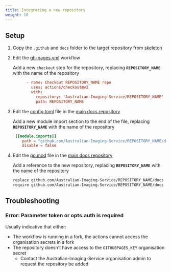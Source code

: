 ```yaml
---
title: Integrating a new repository
weight: 10
---
```


## Setup

1. Copy the `.github` and `docs` folder to the target repository from [skeleton](https://github.com/Australian-Imaging-Service/Australian-Imaging-Service.github.io/tree/master/skeleton)
2. Edit the [gh-pages.yml](https://github.com/Australian-Imaging-Service/Australian-Imaging-Service.github.io/blob/master/.github/workflows/gh-pages.yml) workflow
    
    Add a new `checkout` step for the repository, replacing **`REPOSITORY_NAME`** with the name of the repository
    
    ```toml {linenos=table,linenostart=28}
          - name: Checkout REPOSITORY_NAME repo
            uses: actions/checkout@v2
            with:
              repository: 'Australian-Imaging-Service/REPOSITORY_NAME'
              path: REPOSITORY_NAME
    ```
3. Edit the [config.toml](https://github.com/Australian-Imaging-Service/Australian-Imaging-Service.github.io/blob/master/config.toml#L101) file in the [main docs repository](https://github.com/Australian-Imaging-Service/Australian-Imaging-Service.github.io)
    
    Add a new module import section to the end of the file, replacing **`REPOSITORY_NAME`** with the name of the repository
    
    ```toml {linenos=table,linenostart=101}
     [[module.imports]]
        path = "github.com/Australian-Imaging-Service/REPOSITORY_NAME/docs"
        disable = false
    ```
4. Edit the [go.mod](https://github.com/Australian-Imaging-Service/Australian-Imaging-Service.github.io/blob/master/go.mod) file in the [main docs repository](https://github.com/Australian-Imaging-Service/Australian-Imaging-Service.github.io)
    
    Add a reference to the new repository, replacing **`REPOSITORY_NAME`** with the name of the repository
    
    ```mod
    replace github.com/Australian-Imaging-Service/REPOSITORY_NAME/docs => ../REPOSITORY_NAME/docs
    require github.com/Australian-Imaging-Service/REPOSITORY_NAME/docs v0.0.0
    ```

## Troubleshooting

### Error: Parameter token or opts.auth is required

Usually indicative that either:

* The workflow is running in a fork, the actions cannot access the organisation secrets in a fork
* The repository doesn't have access to the `GITHUBPAGES_KEY` organisation secret
    * Contact the Australian-Imaging-Service organisation admin to request the repository be added

